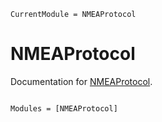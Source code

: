 ```@meta
CurrentModule = NMEAProtocol
```

# NMEAProtocol

Documentation for [NMEAProtocol](https://github.com/NickMcSweeney/NMEAProtocol.jl).

```@index
```

```@autodocs
Modules = [NMEAProtocol]
```
